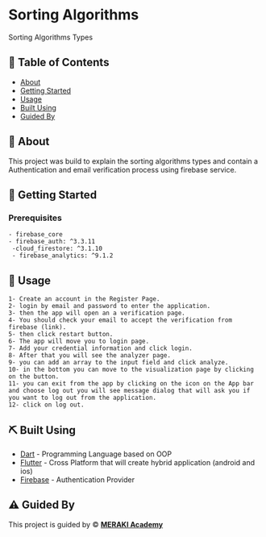# Sorting Algorithms

Sorting Algorithms Types

## 📝 Table of Contents

- [About](#about)
- [Getting Started](#getting_started)
- [Usage](#usage)
- [Built Using](#built_using)
- [Guided By](#guided_by)

## 🧐 About <a name = "about"></a>

This project was build to explain the sorting algorithms types and contain a Authentication and email verification process using firebase service.

## 🏁 Getting Started <a name = "getting_started"></a>

### Prerequisites

```
- firebase_core
- firebase_auth: ^3.3.11
 -cloud_firestore: ^3.1.10
 - firebase_analytics: ^9.1.2
```

## 🎈 Usage <a name="usage"></a>

```
1- Create an account in the Register Page.
2- login by email and password to enter the application.
3- then the app will open an a verification page.
4- You should check your email to accept the verification from firebase (link).
5- then click restart button.
6- The app will move you to login page.
7- Add your credential information and click login.
8- After that you will see the analyzer page.
9- you can add an array to the input field and click analyze.
10- in the bottom you can move to the visualization page by clicking on the button.
11- you can exit from the app by clicking on the icon on the App bar and choose log out you will see message dialog that will ask you if you want to log out from the application.
12- click on log out.
```

## ⛏️ Built Using <a name = "built_using"></a>

- [Dart](https://dart.dev/) - Programming Language based on OOP
- [Flutter](https://flutter.dev/) - Cross Platform that will create hybrid application (android and ios)
- [Firebase](https://firebase.google.com/) - Authentication Provider

## ⚠️ Guided By <a name = "guided_by"></a>

This project is guided by ©️ **[MERAKI Academy](https://www.meraki-academy.org)**
